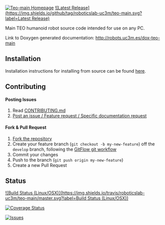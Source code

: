 [![Teo-main Homepage](https://img.shields.io/badge/teo-main-orange.svg)](http://robots.uc3m.es/dox-teo-main) [![Latest Release](https://img.shields.io/github/tag/roboticslab-uc3m/teo-main.svg?label=Latest Release)](https://github.com/roboticslab-uc3m/teo-main/tags)

Main TEO humanoid robot source code intended for use on any PC.

Link to Doxygen generated documentation: http://robots.uc3m.es/dox-teo-main

## Installation

Installation instructions for installing from source can be found [here](http://robots.uc3m.es/dox-teo-main/teo_install_on_ubuntu_14_10.html).

## Contributing

#### Posting Issues

1. Read [CONTRIBUTING.md](https://github.com/roboticslab-uc3m/teo-main/blob/master/CONTRIBUTING.md)
2. [Post an issue / Feature request / Specific documentation request](https://github.com/roboticslab-uc3m/teo-main/issues)

#### Fork & Pull Request

1. [Fork the repository](https://github.com/roboticslab-uc3m/teo-main/fork)
2. Create your feature branch (`git checkout -b my-new-feature`) off the `develop` branch, following the [GitFlow git workflow](https://www.atlassian.com/git/tutorials/comparing-workflows/gitflow-workflow)
3. Commit your changes
4. Push to the branch (`git push origin my-new-feature`)
5. Create a new Pull Request

## Status

[![Build Status (Linux/OSX)](https://img.shields.io/travis/roboticslab-uc3m/teo-main/master.svg?label=Build Status (Linux/OSX))](https://travis-ci.org/roboticslab-uc3m/teo-main)

[![Coverage Status](https://coveralls.io/repos/roboticslab-uc3m/teo-main/badge.svg)](https://coveralls.io/r/roboticslab-uc3m/teo-main)

[![Issues](https://img.shields.io/github/issues/roboticslab-uc3m/teo-main.svg?label=Issues)](https://github.com/roboticslab-uc3m/teo-main/issues)
